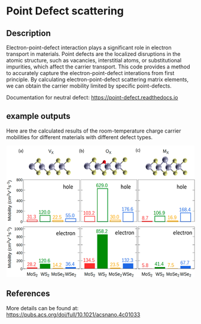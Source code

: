 # Point Defect scattering

## Description
Electron-point-defect interaction plays a significant role in electron transport in materials. Point defects are the localized disruptions in the atomic structure, such as vacancies, interstitial atoms, or substitutional impurities, which affect the carrier transport. This code provides a method to accurately capture the electron-point-defect interations from first principle. By calculating electron-point-defect scattering matrix elements, we can obtain the carrier mobility limited by specific point-defects.

Documentation for neutral defect: https://point-defect.readthedocs.io

## example outputs
Here are the calculated results of the room-temperature charge carrier mobilities for different materials with different defect types.

<p align="center">
  <img src="pd.jpeg" alt="point defect" height="350">
</p>

## References
More details can be found at: https://pubs.acs.org/doi/full/10.1021/acsnano.4c01033


